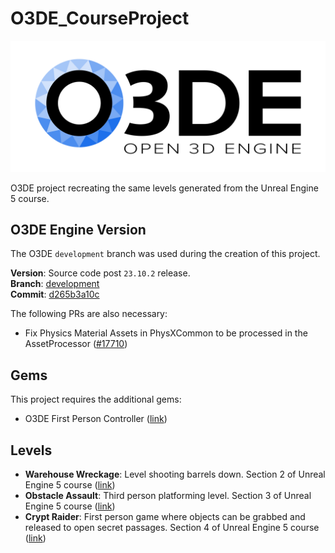 # O3DE_CourseProject

<img src="./O3DE-logo.svg">

O3DE project recreating the same levels generated from the Unreal Engine 5 course.

## O3DE Engine Version

The O3DE `development` branch was used during the creation of this project.

**Version**: Source code post `23.10.2` release.\
**Branch**: [development](https://github.com/o3de/o3de/commits/development)\
**Commit**: [d265b3a10c](https://github.com/o3de/o3de/commit/d265b3a10c5da659091a7567cf34d4d7540209c0)

The following PRs are also necessary:

- Fix Physics Material Assets in PhysXCommon to be processed in the AssetProcessor ([#17710](https://github.com/o3de/o3de/pull/17710))

## Gems

This project requires the additional gems:

- O3DE First Person Controller ([link](https://github.com/Porcupine-Factory/FirstPersonController/tree/main))

## Levels

- **Warehouse Wreckage**: Level shooting barrels down. Section 2 of Unreal Engine 5 course ([link](https://www.udemy.com/course/unrealcourse/learn/lecture/31757886#overview))
- **Obstacle Assault**: Third person platforming level. Section 3 of Unreal Engine 5 course ([link](https://www.udemy.com/course/unrealcourse/learn/lecture/31759888#overview))
- **Crypt Raider**: First person game where objects can be grabbed and released to open secret passages. Section 4 of Unreal Engine 5 course ([link](https://www.udemy.com/course/unrealcourse/learn/lecture/31760146#overview))
